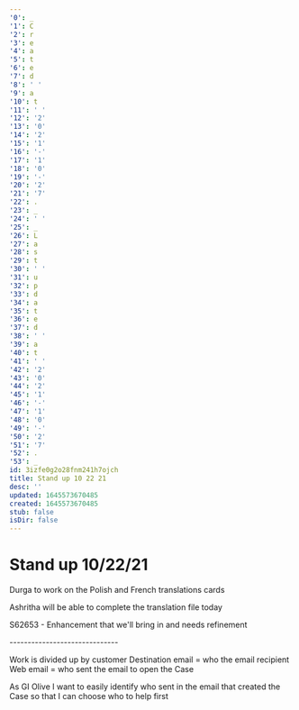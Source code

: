 ```yaml
---
'0': _
'1': C
'2': r
'3': e
'4': a
'5': t
'6': e
'7': d
'8': ' '
'9': a
'10': t
'11': ' '
'12': '2'
'13': '0'
'14': '2'
'15': '1'
'16': '-'
'17': '1'
'18': '0'
'19': '-'
'20': '2'
'21': '7'
'22': .
'23': _
'24': ' '
'25': _
'26': L
'27': a
'28': s
'29': t
'30': ' '
'31': u
'32': p
'33': d
'34': a
'35': t
'36': e
'37': d
'38': ' '
'39': a
'40': t
'41': ' '
'42': '2'
'43': '0'
'44': '2'
'45': '1'
'46': '-'
'47': '1'
'48': '0'
'49': '-'
'50': '2'
'51': '7'
'52': .
'53': _
id: 3izfe0g2o28fnm241h7ojch
title: Stand up 10 22 21
desc: ''
updated: 1645573670485
created: 1645573670485
stub: false
isDir: false
---
```


# Stand up 10/22/21


Durga to work on the Polish and French translations cards

Ashritha will be able to complete the translation file today

S62653
\- Enhancement that we'll bring in and needs refinement

\------------------------------

Work is divided up by customer
Destination email = who the email recipient
Web email = who sent the email to open the Case

As GI Olive
I want to easily identify who sent in the email that created the Case
so that I can choose who to help first

